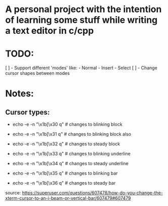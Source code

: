 # A personal project with the intention of learning some stuff while writing a text editor in c/cpp

# TODO:
[ ] - Support different 'modes' like:
      - Normal
      - Insert
      - Select
[ ] - Change cursor shapes between modes

# Notes:

## Cursor types:
- echo -e -n "\x1b[\x30 q" # changes to blinking block

- echo -e -n "\x1b[\x31 q" # changes to blinking block also

- echo -e -n "\x1b[\x32 q" # changes to steady block

- echo -e -n "\x1b[\x33 q" # changes to blinking underline

- echo -e -n "\x1b[\x34 q" # changes to steady underline

- echo -e -n "\x1b[\x35 q" # changes to blinking bar

- echo -e -n "\x1b[\x36 q" # changes to steady bar


source: https://superuser.com/questions/607478/how-do-you-change-the-xterm-cursor-to-an-i-beam-or-vertical-bar/607479#607479
